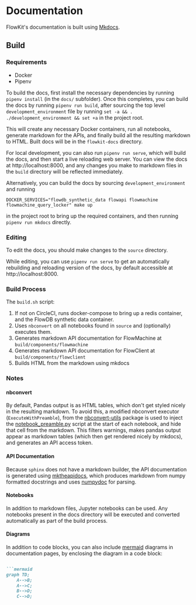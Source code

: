 # Documentation

FlowKit's documentation is built using [Mkdocs](http://mkdocs.org).

## Build

### Requirements

- Docker
- Pipenv

To build the docs, first install the necessary dependencies by running `pipenv install` (in the `docs/` subfolder). Once this completes, you can build the docs by running `pipenv run build`, after sourcing the top level `development_environment` file by running `set -a && . ./development_environment && set +a` in the project root.

This will create any necessary Docker containers, run all notebooks, generate markdown for the APIs, and finally build all the resulting markdown to HTML. Built docs will be in the `flowkit-docs` directory.

For local development, you can also run `pipenv run serve`, which will build the docs, and then start a live reloading web server. You can view the docs at http://localhost:8000, and any changes you make to markdown files in the `build` directory will be reflected immediately.

Alternatively, you can build the docs by sourcing `development_environment` and  running
```
DOCKER_SERVICES="flowdb_synthetic_data flowapi flowmachine flowmachine_query_locker" make up
```
in the project root to bring up the required containers, and then running `pipenv run mkdocs` directly.

### Editing

To edit the docs, you should make changes to the `source` directory.

While editing, you can use `pipenv run serve` to get an automatically rebuilding and reloading version of the docs, by default accessible at http://localhost:8000.

### Build Process

The `build.sh` script:

1. If not on CircleCI, runs docker-compose to bring up a redis container, and the FlowDB synthetic data container.
1. Uses `nbconvert` on all notebooks found in `source` and (optionally) executes them.
1. Generates markdown API documentation for FlowMachine at `build/components/flowmachine`
1. Generates markdown API documentation for FlowClient at `build/components/flowclient`
1. Builds HTML from the markdown using mkdocs

### Notes

#### nbconvert

By default, Pandas output is as HTML tables, which don't get styled nicely in the resulting markdown.  To avoid this, a modified nbconvert executor (`ExecuteWithPreamble`), from the [nbconvert-utils](https://pypi.org/project/nbconvert-utils/) package is used to inject the [notebook_preamble.py](/notebook_preamble.py) script at the start of each notebook, and hide that cell from the markdown. This filters warnings, makes pandas output appear as markdown tables (which then get rendered nicely by mkdocs), and generates an API access token.

#### API Documentation

Because `sphinx` does not have a markdown builder, the API documentation is generated using [mktheapidocs](https://github.com/greenape/mktheapidocs), which produces markdown from numpy formatted docstrings and uses [numpydoc](https://numpydoc.readthedocs.io) for parsing.

#### Notebooks

In addition to markdown files, Jupyter notebooks can be used. Any notebooks present in the docs directory will be executed and converted automatically as part of the build process.

#### Diagrams

In addition to code blocks, you can also include [mermaid](https://mermaidjs.github.io) diagrams in documentation pages, by enclosing the diagram in a code block:

```markdown

```mermaid
graph TD;
    A-->B;
    A-->C;
    B-->D;
    C-->D;
```

```
